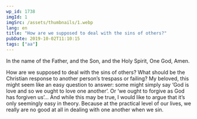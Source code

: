 ```yaml
---
wp_id: 1738
imgId: 1
imgSrc: /assets/thumbnails/1.webp
lang: en
title: "How are we supposed to deal with the sins of others?"
pubDate: 2019-10-02T11:10:15
tags: ["aa"]
---
```


<!-- page: 6 -->

<p>In the name of the Father, and the Son, and the Holy Spirit, One God, Amen.</p>
<p>How are we supposed to deal with the sins of others? What should be the Christian response to another person’s trespass or failing? My beloved, this might seem like an easy question to answer: some might simply say ‘God is love and so we ought to love one another’. Or ‘we ought to forgive as God has forgiven us’… And while this may be true, I would like to argue that it’s only seemingly easy in theory. Because at the practical level of our lives, we really are no good at all in dealing with one another when we sin.</p>
